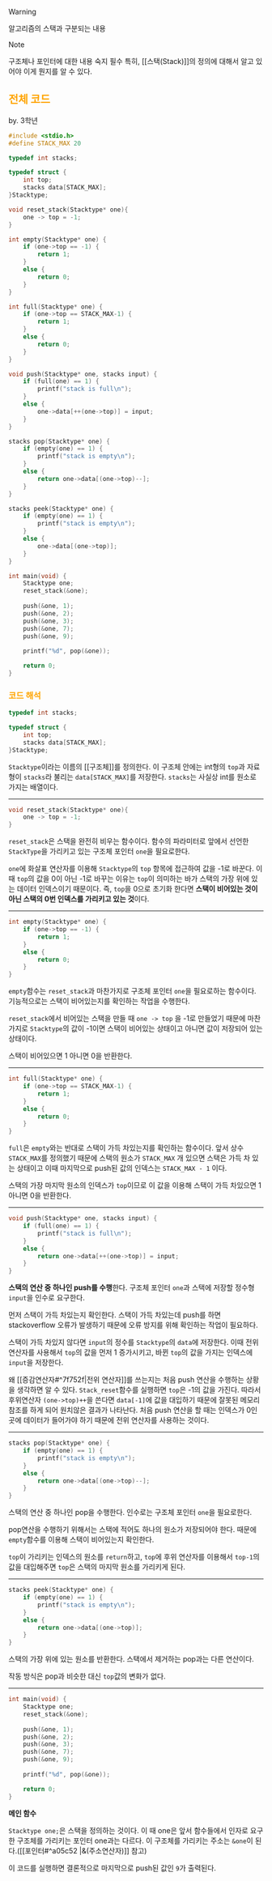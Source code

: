 > [!WARNING]
> 알고리즘의 스택과 구분되는 내용

>[!NOTE]
>구조체나 포인터에 대한 내용 숙지 필수
>특히, [[스택(Stack)]]의 정의에 대해서 알고 있어야 이게 뭔지를 알 수 있다.

## <font color="orange">전체 코드</font>
by. 3학년 
```C
#include <stdio.h>
#define STACK_MAX 20

typedef int stacks;

typedef struct {
	int top;
	stacks data[STACK_MAX];
}Stacktype;

void reset_stack(Stacktype* one){
	one -> top = -1;
}

int empty(Stacktype* one) {
	if (one->top == -1) {
		return 1;
	}
	else {
		return 0;
	}
}

int full(Stacktype* one) {
	if (one->top == STACK_MAX-1) {
		return 1;
	}
	else {
		return 0;
	}
}

void push(Stacktype* one, stacks input) {
	if (full(one) == 1) {
		printf("stack is full\n");
	}
	else {
		one->data[++(one->top)] = input;
	}
}

stacks pop(Stacktype* one) {
	if (empty(one) == 1) {
		printf("stack is empty\n");
	}
	else {
		return one->data[(one->top)--];
	}
}

stacks peek(Stacktype* one) {
	if (empty(one) == 1) {
		printf("stack is empty\n");
	}
	else {
		one->data[(one->top)];
	}
}

int main(void) {
	Stacktype one;
	reset_stack(&one);
	
	push(&one, 1);
	push(&one, 2);
	push(&one, 3);
	push(&one, 7);
	push(&one, 9);
	
	printf("%d", pop(&one));

	return 0;
}
```

### <font color="orange">코드 해석</font>

```C
typedef int stacks;

typedef struct {
	int top;
	stacks data[STACK_MAX];
}Stacktype;
```

`Stacktype`이라는 이름의 [[구조체]]를 정의한다. 이 구조체 안에는 int형의 `top`과 자료형이 `stacks`라 불리는 `data[STACK_MAX]`를 저장한다. `stacks`는 사실상 int를 원소로 가지는 배열이다.

<hr>

```C
void reset_stack(Stacktype* one){
	one -> top = -1;
}
```

`reset_stack`은 스택을 완전히 비우는 함수이다. 함수의 파라미터로 앞에서 선언한 `StackType`을 가리키고 있는 구조체 포인터 `one`을 필요로한다.

`one`에 화살표 연산자를 이용해 `Stacktype`의 `top` 항목에 접근하여 값을 -1로 바꾼다. 이때 `top`의 값을 0이 아닌 -1로 바꾸는 이유는 `top`이 의미하는 바가 스택의 가장 위에 있는 데이터 인덱스이기 때문이다. 즉, `top`을 0으로 초기화 한다면 **스택이 비어있는 것이 아닌 스택의 0번 인덱스를 가리키고 있는 것**이다.

<hr>

```C
int empty(Stacktype* one) {
	if (one->top == -1) {
		return 1;
	}
	else {
		return 0;
	}
}
```

`empty`함수는 `reset_stack`과 마찬가지로 구조체 포인터 `one`을 필요로하는 함수이다.
기능적으로는 스택이 비어있는지를 확인하는 작업을 수행한다.

`reset_stack`에서 비어있는 스택을 만들 때 `one -> top` 을 -1로 만들었기 때문에 마찬가지로 `Stacktype`의 값이 -1이면 스택이 비어있는 상태이고 아니면 값이 저장되어 있는 상태이다.

스택이 비어있으면 1 아니면 0을 반환한다.

<hr>

```C
int full(Stacktype* one) {
	if (one->top == STACK_MAX-1) {
		return 1;
	}
	else {
		return 0;
	}
}
```

`full`은 `empty`와는 반대로 스택이 가득 차있는지를 확인하는 함수이다. 앞서 상수 `STACK_MAX`를 정의했기 때문에 스택의 원소가 `STACK_MAX` 개 있으면 스택은 가득 차 있는 상태이고 이때 마지막으로 push된 값의 인덱스는 `STACK_MAX - 1` 이다.

스택의 가장 마지막 원소의 인덱스가 `top`이므로 이 값을 이용해 스택이 가득 차있으면 1 아니면 0을 반환한다.

<hr>

```C
void push(Stacktype* one, stacks input) {
	if (full(one) == 1) {
		printf("stack is full\n");
	}
	else {
		return one->data[++(one->top)] = input;
	}
}
```

**스택의 연산 중 하나인 push를 수행**한다. 구조체 포인터 `one`과 스택에 저장할 정수형 `input`을 인수로 요구한다.

먼저 스택이 가득 차있는지 확인한다. 스택이 가득 차있는데 push를 하면 stackoverflow 오류가 발생하기 때문에 오류 방지를 위해 확인하는 작업이 필요하다.

스택이 가득 차있지 않다면 `input`의 정수를 `Stacktype`의 `data`에 저장한다.
이때 전위연산자를 사용해서 `top`의 값을 먼저 1 증가시키고, 바뀐 `top`의 값을 가지는 인덱스에 `input`을 저장한다.

왜 [[증감연산자#^7f752f|전위 연산자]]를 쓰는지는 처음 push 연산을 수행하는 상황을 생각하면 알 수 있다. `Stack_reset`함수를 실행하면 `top`은 -1의 값을 가진다. 
따라서 후위연산자 `(one->top)++`을 쓴다면 `data[-1]`에 값을 대입하기 때문에 잘못된 메모리 참조를 하게 되어 원치않은 결과가 나타난다. 처음 push 연산을 할 때는 인덱스가 0인 곳에 데이터가 들어가야 하기 때문에 전위 연산자를 사용하는 것이다.

<hr>

```C
stacks pop(Stacktype* one) {
	if (empty(one) == 1) {
		printf("stack is empty\n");
	}
	else {
		return one->data[(one->top)--];
	}
}
```

스택의 연산 중 하나인 pop을 수행한다. 인수로는 구조체 포인터 `one`을 필요로한다.

pop연산을 수행하기 위해서는 스택에 적어도 하나의 원소가 저장되어야 한다. 때문에 `empty`함수를 이용해 스택이 비어있는지 확인한다.

`top`이 가리키는 인덱스의 원소를 `return`하고, `top`에 후위 연산자를 이용해서 `top-1`의 값을 대입해주면 `top`은 스택의 마지막 원소를 가리키게 된다.

<hr>

```C
stacks peek(Stacktype* one) {
	if (empty(one) == 1) {
		printf("stack is empty\n");
	}
	else {
		return one->data[(one->top)];
	}
}
```

스택의 가장 위에 있는 원소를 반환한다. 스택에서 제거하는 pop과는 다른 연산이다.

작동 방식은 pop과 비슷한 대신 `top`값의 변화가 없다.

<hr>

```C
int main(void) {
	Stacktype one;
	reset_stack(&one);
	
	push(&one, 1);
	push(&one, 2);
	push(&one, 3);
	push(&one, 7);
	push(&one, 9);
	
	printf("%d", pop(&one));

	return 0;
}
```

**메인 함수** 

`Stacktype one;`은 스택을 정의하는 것이다. 이 때 one은 앞서 함수들에서 인자로 요구한 구조체를 가리키는 포인터 one과는 다르다. 이 구조체를 가리키는 주소는 `&one`이 된다.([[포인터#^a05c52 |&(주소연산자)]] 참고)

이 코드를 실행하면 결론적으로 마지막으로 push된 값인 `9`가 출력된다.
